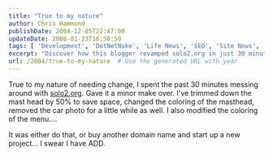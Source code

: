 ```yaml
---
title: "True to my nature"
author: Chris Hammond
publishDate: 2004-12-05T22:47:00
updateDate: 2008-01-23T16:50:50
tags: [ 'Development', 'DotNetNuke', 'Life News', 'SEO', 'Site News', 'Technology' ]
excerpt: "Discover how this blogger revamped solo2.org in just 30 minutes through a minor makeover, saving space and changing colors for a fresh look, all to avoid starting a new project. #websiteupdate #refresheddesign"
url: /2004/true-to-my-nature  # Use the generated URL with year
---
```

<P>True to my nature of needing change, I spent the past 30 minutes messing around with <a title="the ultimate autocross web site" href="https://www.solo2.org/" target="_blank">solo2.org</a>. Gave it a minor make over. I've trimmed down the mast head by 50% to save space, changed the coloring of the masthead, removed the car photo for a little while as well. I also modified the coloring of the menu.... </P> <P>It was either do that, or buy another domain name and start up a new project... I swear&nbsp;I have ADD.</P>


